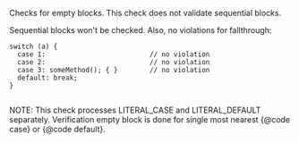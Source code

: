 Checks for empty blocks. This check does not validate sequential blocks.

Sequential blocks won't be checked. Also, no violations for fallthrough:

``` 
switch (a) {
  case 1:                          // no violation
  case 2:                          // no violation
  case 3: someMethod(); { }        // no violation
  default: break;
}
        
```

NOTE: This check processes LITERAL\_CASE and LITERAL\_DEFAULT
separately. Verification empty block is done for single most nearest
{@code case} or {@code default}.
